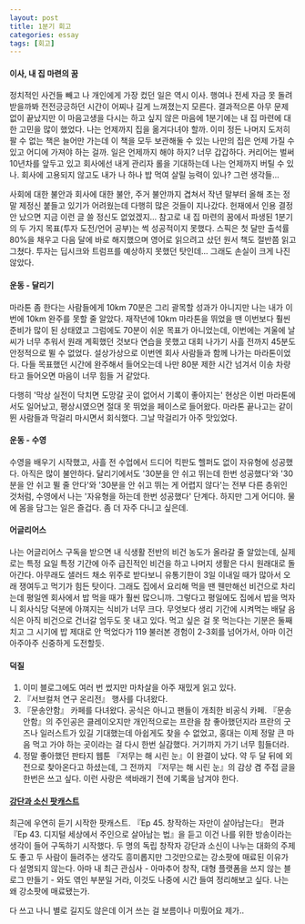 ```yaml
---
layout: post
title: 1분기 회고
categories: essay
tags: [회고]
---
```


#### 이사, 내 집 마련의 꿈

정치적인 사건들 빼고 나 개인에게 가장 컸던 일은 역시 이사. 행여나 전세 자금 못 돌려받을까봐 전전긍긍하던 시간이 어찌나 길게 느껴졌는지 모른다. 결과적으론 아무 문제 없이 끝났지만 이 마음고생을 다시는 하고 싶지 않은 마음에 1분기에는 내 집 마련에 대한 고민을 많이 했었다. 나는 언제까지 집을 옮겨다녀야 할까. 이미 정든 나머지 도저히 팔 수 없는 책은 늘어만 가는데 이 책을 모두 보관해둘 수 있는 나만의 집은 언제 가질 수 있고 어디에 가져야 하는 걸까. 일은 언제까지 해야 하지? 너무 갑갑하다. 커리어는 벌써 10년차를 앞두고 있고 회사에선 내게 관리자 롤을 기대하는데 나는 언제까지 버틸 수 있나. 회사에 고용되지 않고도 내가 나 하나 밥 먹여 살릴 능력이 있나? 그런 생각들...

사회에 대한 불안과 회사에 대한 불안, 주거 불안까지 겹쳐서 작년 말부터 올해 초는 정말 제정신 붙들고 있기가 어려웠는데 다행히 많은 것들이 지나갔다. 헌재에서 인용 결정 안 났으면 지금 이런 글 쓸 정신도 없었겠지... 참고로 내 집 마련의 꿈에서 파생된 1분기의 두 가지 목표(투자 도전/언어 공부)는 썩 성공적이지 못했다. 스픽은 첫 달만 출석률 80%을 채우고 다음 달에 바로 해지했으며 영어로 읽으려고 샀던 원서 책도 절반쯤 읽고 그쳤다. 투자는 딥시크와 트럼프를 예상하지 못했던 탓인데... 그래도 손실이 크게 나진 않았다. 

#### 운동 - 달리기

마라톤 좀 한다는 사람들에게 10km 70분은 그리 괄목할 성과가 아니지만 나는 내가 이번에 10km 완주를 못할 줄 알았다. 재작년에 10km 마라톤을 뛰었을 땐 이번보다 훨씬 준비가 많이 된 상태였고 그럼에도 70분이 쉬운 목표가 아니었는데, 이번에는 겨울에 날씨가 너무 추워서 원래 계획했던 것보다 연습을 못했고 대회 나가기 사흘 전까지 45분도 안정적으로 뛸 수 없었다. 설상가상으로 이번엔 회사 사람들과 함께 나가는 마라톤이었다. 다들 목표했던 시간에 완주해서 들어오는데 나만 80분 제한 시간 넘겨서 이송 차량 타고 들어오면 마음이 너무 힘들 거 같았다.

다행히 '막상 실전이 닥치면 도망갈 곳이 없어서 기록이 좋아지는' 현상은 이번 마라톤에서도 일어났고, 평상시였으면 절대 못 뛰었을 페이스로 들어왔다. 마라톤 끝나고는 같이 뛴 사람들과 막걸리 마시면서 회식했다. 그날 막걸리가 아주 맛있었다.

#### 운동 - 수영

수영을 배우기 시작했고, 사흘 전 수업에서 드디어 킥판도 헬퍼도 없이 자유형에 성공했다. 아직은 많이 불안하다. 달리기에서도 '30분을 안 쉬고 뛰는데 한번 성공했다'와 '30분을 안 쉬고 뛸 줄 안다'와 '30분을 안 쉬고 뛰는 게 어렵지 않다'는 전부 다른 층위인 것처럼, 수영에서 나는 '자유형을 하는데 한번 성공했다' 단계다. 하지만 그게 어디야. 물에 몸을 담그는 일은 즐겁다. 좀 더 자주 다니고 싶은데.

#### 어글리어스

나는 어글리어스 구독을 받으면 내 식생활 전반의 비건 농도가 올라갈 줄 알았는데, 실제로는 특정 요일 특정 기간에 아주 급진적인 비건을 하고 나머지 생활은 다시 원래대로 돌아간다. 아무래도 샐러드 채소 위주로 받다보니 유통기한이 3일 이내일 때가 많아서 오래 쟁여두고 먹기가 힘든 탓이다. 그래도 집에서 요리해 먹을 땐 웬만해선 비건으로 차리는데 평일엔 회사에서 밥 먹을 때가 훨씬 많으니까. 그렇다고 평일에도 집에서 밥을 먹자니 회사식당 덕분에 아껴지는 식비가 너무 크다. 무엇보다 생리 기간에 시켜먹는 배달 음식은 아직 비건으로 건너갈 엄두도 못 내고 있다. 먹고 싶은 걸 못 먹는다는 기분은 둘째치고 그 시기에 밥 제대로 안 먹었다가 119 불러본 경험이 2-3회를 넘어가서, 아마 이건 아주아주 신중하게 도전할듯.

#### 덕질

1. 이미 블로그에도 여러 번 썼지만 마차살을 아주 재밌게 읽고 있다.
2. 『서브컬처 연구 온리전』 행사를 다녀왔다. 
3. 『문송안함』 카페를 다녀왔다. 공식은 아니고 팬들이 개최한 비공식 카페. 『문송안함』의 주인공은 클레이오지만 개인적으로는 프란을 참 좋아했던지라 프란의 굿즈나 일러스트가 있길 기대했는데 아쉽게도 찾을 수 없었고, 홍대는 이제 정말 큰 마음 먹고 가야 하는 곳이라는 걸 다시 한번 실감했다. 거기까지 가기 너무 힘들더라.
4. 정말 좋아했던 판타지 웹툰 『저무는 해 시린 눈』이 완결이 났다. 약 두 달 뒤에 외전으로 찾아온다고 하셨는데, 그 전까지 『저무는 해 시린 눈』의 감상 겸 주접 글을 한번은 쓰고 싶다. 이런 사랑은 색바래기 전에 기록을 남겨야 한다.

#### [강단과 소신 팟캐스트](https://jagunbae.com/tag/podcast/)

최근에 우연히 듣기 시작한 팟캐스트. 『Ep 45. 창작하는 자만이 살아남는다』 편과 『Ep 43. 디지털 세상에서 주인으로 살아남는 법』을 듣고 이건 나를 위한 방송이라는 생각이 들어 구독하기 시작했다. 두 명의 독립 창작자 강단과 소신이 나누는 대화의 주제도 좋고 두 사람이 들려주는 생각도 흥미롭지만 그것만으로는 강소팟에 매료된 이유가 다 설명되지 않는다. 아마 내 최근 관심사 - 아마추어 창작, 대형 플랫폼을 쓰지 않는 블로그 만들기 - 와도 엮인 부분일 거라, 이것도 나중에 시간 들여 정리해보고 싶다. 나는 왜 강소팟에 매료됐는가.


다 쓰고 나니 별로 길지도 않은데 이거 쓰는 걸 보름이나 미뤘어요 제가..